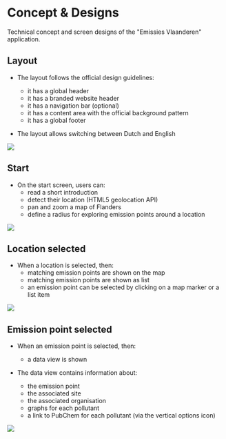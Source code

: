 # Concept & Designs

Technical concept and screen designs of the "Emissies Vlaanderen" application.

## Layout
[layout-dt]: src/app/doc/img/layout-desktop.png

* The layout follows the official design guidelines:
    * it has a global header
    * it has a branded website header
    * it has a navigation bar (optional)
    * it has a content area with the official background pattern
    * it has a global footer

* The layout allows switching between Dutch and English 

[![][layout-dt]][layout-dt]

## Start
[start-dt]: src/app/doc/img/start-desktop.png

* On the start screen, users can:
    * read a short introduction
    * detect their location (HTML5 geolocation API)
    * pan and zoom a map of Flanders
    * define a radius for exploring emission points around a location

[![][start-dt]][start-dt]

## Location selected
[location-selected-dt]: src/app/doc/img/location-selected-desktop.png

* When a location is selected, then:
    * matching emission points are shown on the map
    * matching emission points are shown as list
    * an emission point can be selected by clicking on a map marker or a list item

[![][location-selected-dt]][location-selected-dt]

## Emission point selected
[point-selected-dt]: src/app/doc/img/emission-point-selected-desktop.png

* When an emission point is selected, then:
    * a data view is shown

* The data view contains information about:
    * the emission point
    * the associated site
    * the associated organisation
    * graphs for each pollutant
    * a link to PubChem for each pollutant (via the vertical options icon)

[![][point-selected-dt]][point-selected-dt]


